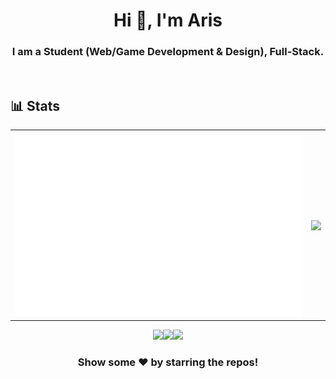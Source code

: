 <h1 align="center">Hi 👋, I'm Aris</h1>
<h3 align="center">I am a Student (Web/Game Development & Design), Full-Stack.</h3>
</br>

## :bar_chart: Stats

|                                                                                                           |                                                                                      |
| --------------------------------------------------------------------------------------------------------- | ------------------------------------------------------------------------------------ |
| ![github-metrics](github-metrics.svg) | <img align="center" src="https://github-readme-stats.vercel.app/api/top-langs/?username=ARISTheGod&theme=dark&layout=compact" /> |


<div align = "center">
  <p><img src="https://i.giphy.com/media/LMt9638dO8dftAjtco/200.webp" width="100"><img src="https://i.giphy.com/media/IdyAQJVN2kVPNUrojM/200.webp" width="100"><img src="https://i.giphy.com/media/KzJkzjggfGN5Py6nkT/200.webp" width="100"><!--<img src=https://media3.giphy.com/media/XAxylRMCdpbEWUAvr8/giphy.gif width="105"><img src=https://media4.giphy.com/media/fsEaZldNC8A1PJ3mwp/giphy.gif width="105">--></p>
  
</div>
<div align="center">

### Show some ❤️ by starring the repos!
</div>
